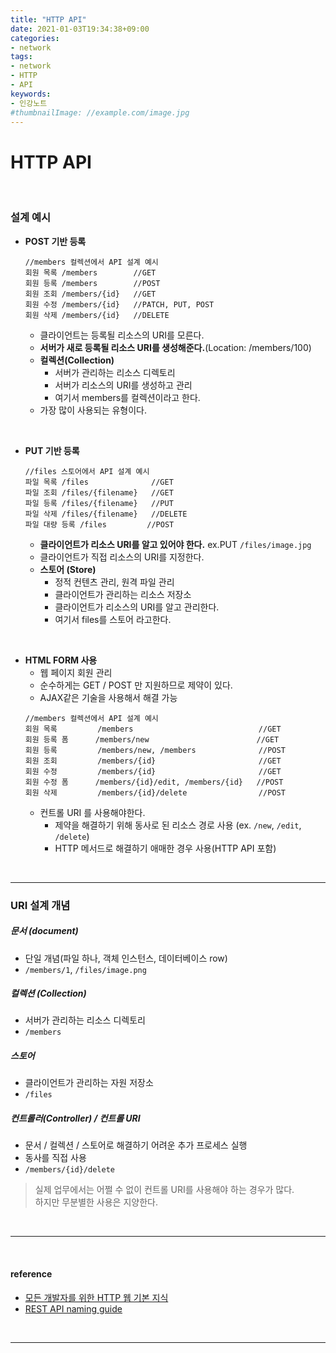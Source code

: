 ```yaml
---
title: "HTTP API"
date: 2021-01-03T19:34:38+09:00
categories:
- network
tags:
- network
- HTTP
- API
keywords:
- 인강노트
#thumbnailImage: //example.com/image.jpg
---
```


<!--more-->
# HTTP API

&nbsp;

### 설계 예시

- **POST 기반 등록**
  ```
  //members 컬렉션에서 API 설계 예시
  회원 목록 /members        //GET
  회원 등록 /members        //POST
  회원 조회 /members/{id}   //GET
  회원 수정 /members/{id}   //PATCH, PUT, POST
  회원 삭제 /members/{id}   //DELETE
  ```
  - 클라이언트는 등록될 리소스의 URI를 모른다.
  - **서버가 새로 등록될 리소스 URI를 생성해준다.**(Location: /members/100)
  - **컬렉션(Collection)**
    - 서버가 관리하는 리소스 디렉토리
    - 서버가 리소스의 URI를 생성하고 관리 
    - 여기서 members를 컬렉션이라고 한다.
  - 가장 많이 사용되는 유형이다.

&nbsp;

- **PUT 기반 등록**
  ```
  //files 스토어에서 API 설계 예시
  파일 목록 /files              //GET
  파일 조회 /files/{filename}   //GET
  파일 등록 /files/{filename}   //PUT
  파일 삭제 /files/{filename}   //DELETE
  파일 대량 등록 /files         //POST
  ```
  - **클라이언트가 리소스 URI를 알고 있어야 한다.** ex.PUT `/files/image.jpg`
  - 클라이언트가 직접 리소스의 URI를 지정한다.
  - **스토어 (Store)**
    - 정적 컨텐츠 관리, 원격 파일 관리
    - 클라이언트가 관리하는 리소스 저장소
    - 클라이언트가 리소스의 URI를 알고 관리한다.
    - 여기서 files를 스토어 라고한다.

&nbsp;

- **HTML FORM 사용**
  - 웹 페이지 회원 관리
  - 순수하게는 GET / POST 만 지원하므로 제약이 있다.
  - AJAX같은 기술을 사용해서 해결 가능
  ```
  //members 컬렉션에서 API 설계 예시
  회원 목록         /members                            //GET
  회원 등록 폼      /members/new                        //GET
  회원 등록         /members/new, /members              //POST
  회원 조회         /members/{id}                       //GET
  회원 수정         /members/{id}                       //GET
  회원 수정 폼      /members/{id}/edit, /members/{id}   //POST
  회원 삭제         /members/{id}/delete                //POST
  ```
  - 컨트롤 URI 를 사용해야한다.
    - 제약을 해결하기 위해 동사로 된 리소스 경로 사용 (ex. `/new`, `/edit`, `/delete`)
    - HTTP 메서드로 해결하기 애매한 경우 사용(HTTP API 포함) 

&nbsp;

-----

### URI 설계 개념

##### 문서 (document)
- 단일 개념(파일 하나, 객체 인스턴스, 데이터베이스 row)
- `/members/1`, `/files/image.png`

##### 컬렉션 (Collection)
- 서버가 관리하는 리소스 디렉토리
- `/members`

##### 스토어
- 클라이언트가 관리하는 자원 저장소
- `/files`

##### 컨트롤러(Controller) / 컨트롤 URI
- 문서 / 컬렉션 / 스토어로 해결하기 어려운 추가 프로세스 실행
- 동사를 직접 사용
- `/members/{id}/delete`

> 실제 업무에서는 어쩔 수 없이 컨트롤 URI를 사용해야 하는 경우가 많다.    
> 하지만 무분별한 사용은 지양한다.

&nbsp;

-----

&nbsp;

#### reference
- [모든 개발자를 위한 HTTP 웹 기본 지식](https://www.inflearn.com/course/http-%EC%9B%B9-%EB%84%A4%ED%8A%B8%EC%9B%8C%ED%81%AC/dashboard)
- [REST API naming guide](https://restfulapi.net/resource-naming/)

&nbsp;

-----
